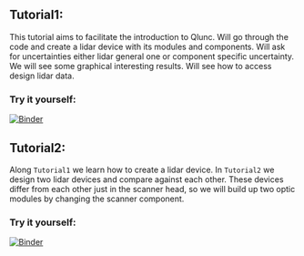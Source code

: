 ## Tutorial1:
This tutorial aims to facilitate the introduction to Qlunc. 
Will go through the code and create a lidar device with its modules and components. Will ask for uncertainties either lidar general one or component specific uncertainty. We will see some graphical interesting results. Will see how to access design lidar data.

### Try it yourself:

[![Binder](https://mybinder.org/badge_logo.svg)](https://mybinder.org/v2/git/https%3A%2F%2Fgithub.com%2FPacoCosta%2FTest_repo/HEAD?filepath=QluncVersion0.3_21012021%2FTutorials%2FTutorial1.ipynb)

## Tutorial2:
Along `Tutorial1` we learn how to create a lidar device. In `Tutorial2` we design two lidar devices and compare against each other. These devices differ from each other just in the scanner head, so we will build up two optic modules by changing the scanner component.

### Try it yourself:
[![Binder](https://mybinder.org/badge_logo.svg)](https://mybinder.org/v2/git/https%3A%2F%2Fgithub.com%2FPacoCosta%2FTest_repo/HEAD?filepath=QluncVersion0.3_21012021%2FTutorials%2FTutorial2.ipynb)
